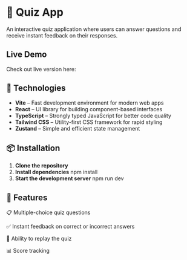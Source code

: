 # 🎯 Quiz App

An interactive quiz application where users can answer questions and receive instant feedback on their responses.

## Live Demo

Check out live version here:

## 🚀 Technologies

- **Vite** – Fast development environment for modern web apps
- **React** – UI library for building component-based interfaces
- **TypeScript** – Strongly typed JavaScript for better code quality
- **Tailwind CSS** – Utility-first CSS framework for rapid styling
- **Zustand** – Simple and efficient state management

## 📦 Installation

1. **Clone the repository**
2. **Install dependencies**
   npm install
3. **Start the development server**
   npm run dev

## 📌 Features

📋 Multiple-choice quiz questions

✅ Instant feedback on correct or incorrect answers

🔄 Ability to replay the quiz

📊 Score tracking
